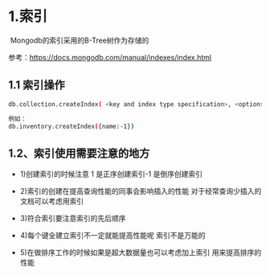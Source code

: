 # 1.索引

​	Mongodb的索引采用的B-Tree树作为存储的

参考：<https://docs.mongodb.com/manual/indexes/index.html>

## 1.1 索引操作

```bash
db.collection.createIndex( <key and index type specification>, <options> )

例如：
db.inventory.createIndex({name:-1})
```





## 1.2、索引使用需要注意的地方 

- 1)创建索引的时候注意 1 是正序创建索引-1 是倒序创建索引 

- 2)索引的创建在提高查询性能的同事会影响插入的性能 对于经常查询少插入的文档可以考虑用索引 

- 3)符合索引要注意索引的先后顺序 

- 4)每个键全建立索引不一定就能提高性能呢 索引不是万能的 

- 5)在做排序工作的时候如果是超大数据量也可以考虑加上索引 用来提高排序的性能